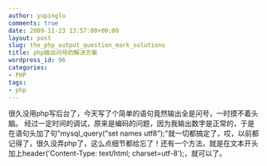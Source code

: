 ```yaml
---
author: yupinglu
comments: true
date: 2009-11-23 13:57:00+00:00
layout: post
slug: the_php_output_question_mark_solutions
title: php输出问号的解决方案
wordpress_id: 96
categories:
- PHP
tags:
- php
---
```


很久没用php写后台了，今天写了个简单的语句竟然输出全是问号，一时摸不着头脑。
经过一定时间的调试，原来是编码的问题，因为我输出数字是正常的，于是在语句头加了句"mysql_query("set names utf8");"就一切都搞定了，哎，以前都记得了，很久没弄php了，这么点细节都给忘了！还有一个方法，就是在文本开头加上header('Content-Type: text/html; charset=utf-8');，就可以了。
